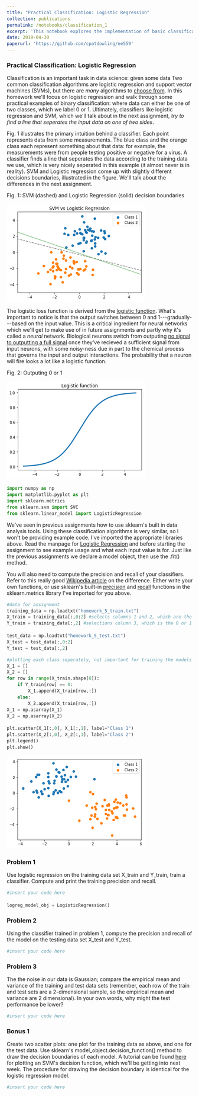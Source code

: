 ```yaml
---
title: "Practical Classification: Logistic Regression"
collection: publications
permalink: /notebooks/classification_1
excerpt: 'This notebook explores the implementation of basic classification algorithms. EE PMP 559, Spring 2019'
date: 2019-04-30
paperurl: 'https://github.com/cpatdowling/ee559'
---
```

### Practical Classification: Logistic Regression

Classification is an important task in data science: given some data Two common classification algorithms are logistic regression and support vector machines (SVMs), but there are _many_ algorithms to [choose from](https://scikit-learn.org/stable/auto_examples/classification/plot_classifier_comparison.html#sphx-glr-auto-examples-classification-plot-classifier-comparison-py). In this homework we'll focus on logistic regression and walk through some practical examples of binary classification: where data can either be one of two classes, which we label 0 or 1. Ultimately, classifiers like logistic regression and SVM, which we'll talk about in the next assignment, _try to find a line that seperates the input data on one of two sides_.

Fig. 1 illustrates the primary intuition behind a classifier. Each point represents data from some measurements. The blue class and the orange class each represent something about that data: for example, the measurements were from people testing positive or negative for a virus. A classifier finds a line that seperates the data according to the training data we use, which is very nicely seperated in this example (it almost never is in reality). SVM and Logistic regression come up with slightly different decisions boundaries, illustrated in the figure. We'll talk about the differences in the next assignment.

Fig. 1: SVM (dashed) and Logistic Regression (solid) decision boundaries

![alt](/images/notebooks_data/class_ex.png)

The logistic loss function is derived from the [logistic function](https://en.wikipedia.org/wiki/Logistic_function). What's important to notice is that the output switches between 0 and 1---gradually---based on the input value. This is a critical ingredient for neural networks which we'll get to make use of in future assignments and partly why it's called a _neural_ network. Biological neurons switch from outputing [no signal to outputting a full signal](https://en.wikipedia.org/wiki/All-or-none_law) once they've recieved a sufficient signal from input neurons, with some noisy-ness due in part to the chemical process that governs the input and output interactions. The probability that a neuron will fire looks a lot like a logistic function.

Fig. 2: Outputing 0 or 1

![alt](/images/notebooks_data/logistic_func.png)


```python
import numpy as np
import matplotlib.pyplot as plt
import sklearn.metrics
from sklearn.svm import SVC
from sklearn.linear_model import LogisticRegression
```

We've seen in previous assignments how to use sklearn's built in data analysis tools. Using these classification algorithms is very similar, so I won't be providing example code. I've imported the appropriate libraries above. Read the manpage for [Logistic Regression](https://scikit-learn.org/stable/modules/generated/sklearn.linear_model.LogisticRegression.html) and before starting the assignment to see example usage and what each input value is for. Just like the previous assignments we declare a model object, then use the .fit() method.

You will also need to compute the precision and recall of your classifiers. Refer to this really good [Wikipedia article](https://en.wikipedia.org/wiki/Precision_and_recall) on the difference. Either write your own functions, or use sklearn's built-in [precision](https://scikit-learn.org/stable/modules/generated/sklearn.metrics.precision_score.html#sklearn.metrics.precision_score) and [recall](https://scikit-learn.org/stable/modules/generated/sklearn.metrics.recall_score.html#sklearn.metrics.recall_score) functions in the sklearn.metrics library I've imported for you above.


```python
#data for assignment
training_data = np.loadtxt("homework_5_train.txt")
X_train = training_data[:,0:2] #selects columns 1 and 2, which are the x and y coords of the data
Y_train = training_data[:,2] #selections column 3, which is the 0 or 1 label of the data

test_data = np.loadtxt("homework_5_test.txt")
X_test = test_data[:,0:2]
Y_test = test_data[:,2]
```


```python
#plotting each class seperately, not important for training the models
X_1 = []
X_2 = []
for row in range(X_train.shape[0]):
    if Y_train[row] == 0:
        X_1.append(X_train[row,:])
    else:
        X_2.append(X_train[row,:])
X_1 = np.asarray(X_1)
X_2 = np.asarray(X_2)

plt.scatter(X_1[:,0], X_1[:,1], label="Class 1")
plt.scatter(X_2[:,0], X_2[:,1], label="Class 2")
plt.legend()
plt.show()
```


![png](images/notebooks_data/classification_1.png)


### Problem 1

Use logistic regression on the training data set X_train and Y_train, train a classifier. Compute and print the training precision and recall.


```python
#insert your code here

logreg_model_obj = LogisticRegression()
```

### Problem 2

Using the classifier trained in problem 1, compute the precision and recall of the model on the testing data set X_test and Y_test.


```python
#insert your code here
```

### Problem 3

The the noise in our data is Gaussian; compare the empirical mean and variance of the training and test data sets (remember, each row of the train and test sets are a 2-dimensional sample, so the empirical mean and variance are 2 dimensional). In your own words, why might the test performance be lower?


```python
#insert your code here
```

### Bonus 1

Create two scatter plots: one plot for the training data as above, and one for the test data. Use sklearn's model_object.decision_function() method to draw the decision boundaries of each model. A tutorial can be found [here](https://scikit-learn.org/stable/auto_examples/svm/plot_separating_hyperplane.html) for plotting an SVM's decision function, which we'll be getting into next week. The procedure for drawing the decision boundary is identical for the logistic regression model.


```python
#insert your code here
```
